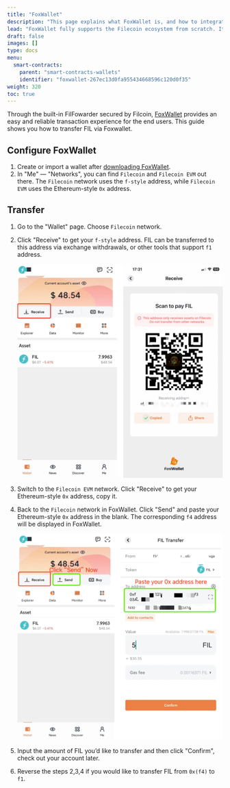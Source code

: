 ```yaml
---
title: "FoxWallet"
description: "This page explains what FoxWallet is, and how to integrate it into the Filecoin network."
lead: "FoxWallet fully supports the Filecoin ecosystem from scratch. It has integrated the Filecoin EVM-runtime smart contract underhood, thus providing users with great experience transferring FIL and from and to f4 address without manual setup."
draft: false
images: []
type: docs
menu:
  smart-contracts:
    parent: "smart-contracts-wallets"
    identifier: "foxwallet-267ec13d0fa955434668596c120d0f35"
weight: 320
toc: true
---
```


Through the built-in FilFowarder secured by Filcoin, [FoxWallet](https://foxwallet.com) provides an easy and reliable transaction experience for the end users. 
This guide shows you how to transfer FIL via Foxwallet.

## Configure FoxWallet
1. Create or import a wallet after [downloading FoxWallet](https://foxwallet.com/download).
2. In "Me" — "Networks", you can find `Filecoin` and `Filecoin EVM` out there. The `Filecoin` network uses the `f-style` address, while `Filecoin EVM` uses the Ethereum-style `0x` address.

## Transfer 
1. Go to the "Wallet" page. Choose `Filecoin` network.
2. Click "Receive" to get your `f-style` address. FIL can be transferred to this address via exchange withdrawals, or other tools that support `f1` address. 

    ![Click "Receive" to get your f-style address](receive.png)
3. Switch to the `Filecoin EVM` network. Click "Receive" to get your Ethereum-style `0x` address, copy it.
4. Back to the `Filecoin` network in FoxWallet. Click "Send" and paste your Ethereum-style `0x` address in the blank. The corresponding `f4` address will be displayed in FoxWallet.

    ![Click "Send" and paste your Ethereum-style address](send.png)
5. Input the amount of FIL you’d like to transfer and then click "Confirm", check out your account later.
6. Reverse the steps 2,3,4 if you would like to transfer FIL from `0x(f4)` to `f1`. 






